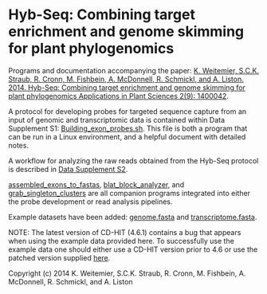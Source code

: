 Hyb-Seq: Combining target enrichment and genome skimming for plant phylogenomics
================================================================================

Programs and documentation accompanying the paper:
[K. Weitemier, S.C.K. Straub, R. Cronn, M. Fishbein, A. McDonnell, R. Schmickl,
and A. Liston. 2014. Hyb-Seq: Combining target enrichment and genome skimming for plant phylogenomics
Applications in Plant Sciences 2(9): 1400042](http://www.bioone.org/doi/full/10.3732/apps.1400042).

A protocol for developing probes for targeted sequence capture from an input of
genomic and transcriptomic data is contained within Data Supplement S1:
[Building_exon_probes.sh](Building_exon_probes.sh).
This file is both a program that can be run in a Linux environment, and a
helpful document with detailed notes.

A workflow for analyzing the raw reads obtained from the Hyb-Seq protocol is
described in [Data Supplement S2](Data_Supplement_2.pdf).

[assembled_exons_to_fastas](assembled_exons_to_fastas), [blat_block_analyzer](blat_block_analyzer), and [grab_singleton_clusters](grab_singleton_clusters) are
all companion programs integrated into either the probe development or read
analysis pipelines.

Example datasets have been added: [genome.fasta](genome.fasta) and [transcriptome.fasta](transcriptome.fasta).

NOTE: The latest version of CD-HIT (4.6.1) contains a bug that appears when
using the example data provided here. To successfully use the example data one
should either use a CD-HIT version prior to 4.6 or use the patched version
supplied [here](cd-hit-v4.6.1_fix_max_sequences).

Copyright (c) 2014
K. Weitemier, S.C.K. Straub, R. Cronn, M. Fishbein, A. McDonnell, R. Schmickl, and A. Liston

